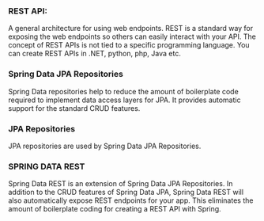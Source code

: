 ### REST API:

A general architecture for using web endpoints. REST is a standard way for exposing the web endpoints so others can easily interact with your API. The concept of REST APIs is not tied to a specific programming language. You can create REST APIs in .NET, python, php, Java etc.



### Spring Data JPA Repositories

Spring Data repositories help to reduce the amount of boilerplate code required to implement data access layers for JPA. It provides automatic support for the standard CRUD features.



### JPA Repositories

JPA repositories are used by Spring Data JPA Repositories.



### SPRING DATA REST

Spring Data REST is an extension of Spring Data JPA Repositories. In addition to the CRUD features of Spring Data JPA, Spring Data REST will also automatically expose REST endpoints for your app. This eliminates the amount of boilerplate coding for creating a REST API with Spring.

